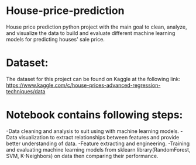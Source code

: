 # House-price-prediction
House price prediction python project with the main goal to clean, analyze, and visualize the data to build and evaluate different machine learning models for predicting houses' sale price.
# Dataset: 
The dataset for this project can be found on Kaggle at the following link: 
https://www.kaggle.com/c/house-prices-advanced-regression-techniques/data

# Notebook contains following steps:
-Data cleaning and analysis to suit using with machine learning models.
-Data visualization to extract relationships between features and provide better understanding of data.
-Feature extracting and engineering.
-Training and evaluating machine learning models from sklearn library(RandomForest, SVM, K-Neighbors) on data then comparing their performance.
